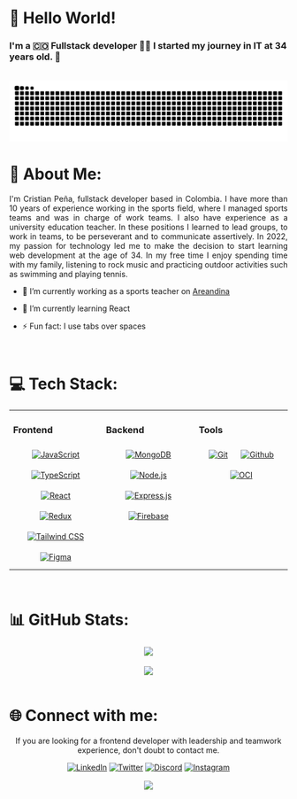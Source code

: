 # 👋 Hello World!

### I'm a 🇨🇴 Fullstack developer 👨‍💻 I started my journey in IT at 34 years old. 🚀
<br/> 
<div align="center">
<picture>
  <source media="(prefers-color-scheme: dark)" srcset="https://raw.githubusercontent.com/cristianps1988/cristianps1988/output/github-contribution-grid-snake-dark.svg">
  <source media="(prefers-color-scheme: light)" srcset="https://raw.githubusercontent.com/cristianps1988/cristianps1988/output/github-contribution-grid-snake.svg">
  <img alt="github contribution grid snake animation" src="https://raw.githubusercontent.com/cristianps1988/cristianps1988/output/github-contribution-grid-snake.svg">
</picture>

<!--
![snake gif](https://github.com/cristianps1988/cristianps1988/blob/output/github-contribution-grid-snake.gif)
-->

</div> 

# 💫 About Me:

<p align="justify"> I'm Cristian Peña, fullstack developer based in Colombia. I have more than 10 years of experience working in the sports field, where I managed sports teams and was in charge of work teams. I also have experience as a university education teacher. In these positions I learned to lead groups, to work in teams, to be perseverant and to communicate assertively. 
In 2022, my passion for technology led me to make the decision to start learning web development at the age of 34. 
In my free time I enjoy spending time with my family, listening to rock music and practicing outdoor activities such as swimming and playing tennis. <p/>


- 🔭 I’m currently working as a sports teacher on [Areandina](https://areandina.edu.co)  

- 🌱 I’m currently learning React    

- ⚡ Fun fact: I use tabs over spaces  
  
<br/>  


# 💻 Tech Stack:
<table align="center"><tr><td valign="top" width="33%">

### Frontend  
<div align="center">  
<a href="https://www.javascript.com/" target="_blank"><img style="margin: 10px" src="https://profilinator.rishav.dev/skills-assets/javascript-original.svg" alt="JavaScript" height="50" /></a>  
<a href="https://www.typescriptlang.org/" target="_blank"><img style="margin: 10px" src="https://profilinator.rishav.dev/skills-assets/typescript-original.svg" alt="TypeScript" height="50" /></a>  
<a href="https://reactjs.org/" target="_blank"><img style="margin: 10px" src="https://profilinator.rishav.dev/skills-assets/react-original-wordmark.svg" alt="React" height="50" /></a> 
<a href="https://redux.js.org/" target="_blank"><img style="margin: 10px" src="https://profilinator.rishav.dev/skills-assets/redux-original.svg" alt="Redux" height="50" /></a>  
<a href="https://www.tailwindcss.com/" target="_blank"><img style="margin: 10px" src="https://profilinator.rishav.dev/skills-assets/tailwindcss.svg" alt="Tailwind CSS" height="50" /></a>  
<a href="https://www.figma.com/" target="_blank"><img style="margin: 10px" src="https://profilinator.rishav.dev/skills-assets/figma-icon.svg" alt="Figma" height="50" /></a>  
</div>

</td><td valign="top" width="33%">

### Backend  
<div align="center">  
<a href="https://www.mongodb.com/" target="_blank"><img style="margin: 10px" src="https://profilinator.rishav.dev/skills-assets/mongodb-original-wordmark.svg" alt="MongoDB" height="50" /></a>  
<a href="https://nodejs.org/" target="_blank"><img style="margin: 10px" src="https://profilinator.rishav.dev/skills-assets/nodejs-original-wordmark.svg" alt="Node.js" height="50" /></a>  
<a href="https://expressjs.com/" target="_blank"><img style="margin: 10px" src="https://profilinator.rishav.dev/skills-assets/express-original-wordmark.svg" alt="Express.js" height="50" /></a>  
<a href="https://firebase.google.com/" target="_blank"><img style="margin: 10px" src="https://profilinator.rishav.dev/skills-assets/firebase.png" alt="Firebase" height="50" /></a>  
</div>

</td><td valign="top" width="33%">


### Tools  
<div align="center">  
<a href="https://git-scm.com/" target="_blank"><img style="margin: 10px" src="https://cdn.worldvectorlogo.com/logos/git-icon.svg" alt="Git" height="50" /></a> 
  <a href="https://github.com/" target="_blank"><img style="margin: 10px" src="https://cdn.worldvectorlogo.com/logos/github-icon-1.svg" alt="Github" height="50" /></a> 
  <a href="https://www.oracle.com/ar/cloud/" target="_blank"><img style="margin: 10px" src="https://cdn.worldvectorlogo.com/logos/oracle-corporation-logo.svg" alt="OCI" height="50" /></a> 
</div>

</td></tr></table>  

<br/>  

# 📊 GitHub Stats:

<div align="center" href="https://github.com/anuraghazra/github-readme-stats">
  <img align="center" src="https://github-readme-stats-sigma-five.vercel.app/api?username=cristianps1988&count_private=true&show_icons=true&?theme=radical" />
</div>

<br/>  

<div align="center" href="https://github.com/anuraghazra/github-readme-stats">
  <img align="center" src="https://github-readme-stats-sigma-five.vercel.app/api/top-langs/?username=cristianps1988&layout=compact" />
</div>

<br/>

# 🌐 Connect with me:
<div align="center">
<p> If you are looking for a frontend developer with leadership and teamwork experience, don't doubt to contact me. <p/>
  
[![LinkedIn](https://img.shields.io/badge/LinkedIn-0077B5?style=for-the-badge&logo=linkedin&logoColor=white)](https://linkedin.com/in/cristiancamilopena) 
[![Twitter](https://img.shields.io/badge/X-000000?style=for-the-badge&logo=x&logoColor=white)](https://twitter.com/cristianps1988) 
[![Discord](https://img.shields.io/badge/Discord-5865F2?style=for-the-badge&logo=discord&logoColor=white)](https://discord.gg/https://discord.gg/Jrr8Vrk8) 
[![Instagram](https://img.shields.io/badge/Instagram-E4405F?style=for-the-badge&logo=instagram&logoColor=white)](https://www.instagram.com/cristian.pesan/) 

<!--- [![Github](https://img.shields.io/badge/Github-%2324292e.svg?logo=github&logoColor=white)](https://github.com/cristianps1988) -->
<p align="center"><img src="https://komarev.com/ghpvc/?username=cristianps&&style=flat-square" align="center" /></p>
</div>  
